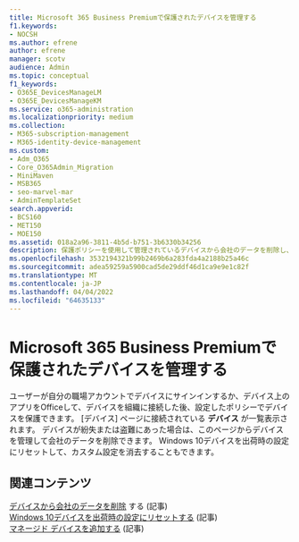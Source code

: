 ```yaml
---
title: Microsoft 365 Business Premiumで保護されたデバイスを管理する
f1.keywords:
- NOCSH
ms.author: efrene
author: efrene
manager: scotv
audience: Admin
ms.topic: conceptual
f1_keywords:
- O365E_DevicesManageLM
- O365E_DevicesManageKM
ms.service: o365-administration
ms.localizationpriority: medium
ms.collection:
- M365-subscription-management
- M365-identity-device-management
ms.custom:
- Adm_O365
- Core_O365Admin_Migration
- MiniMaven
- MSB365
- seo-marvel-mar
- AdminTemplateSet
search.appverid:
- BCS160
- MET150
- MOE150
ms.assetid: 018a2a96-3811-4b5d-b751-3b6330b34256
description: 保護ポリシーを使用して管理されているデバイスから会社のデータを削除し、デバイスWindows 10出荷時の設定にリセットする方法について説明します。
ms.openlocfilehash: 3532194321b99b2469b6a283fda4a2188b25a46c
ms.sourcegitcommit: adea59259a5900cad5de29ddf46d1ca9e9e1c82f
ms.translationtype: MT
ms.contentlocale: ja-JP
ms.lasthandoff: 04/04/2022
ms.locfileid: "64635133"
---
```

# <a name="manage-protected-devices-with-microsoft-365-business-premium"></a>Microsoft 365 Business Premiumで保護されたデバイスを管理する

ユーザーが自分の職場アカウントでデバイスにサインインするか、デバイス上のアプリをOfficeして、デバイスを組織に接続した後、設定したポリシーでデバイスを保護できます。 [デバイス] ページに接続されている **デバイス** が一覧表示されます。 デバイスが紛失または盗難にあった場合は、このページからデバイスを管理して会社のデータを削除できます。 Windows 10デバイスを出荷時の設定にリセットして、カスタム設定を消去することもできます。 

## <a name="related-content"></a>関連コンテンツ
  
[デバイスから会社のデータを削除](/business-premium/m365bp-remove-company-data.md) する (記事)\
[Windows 10デバイスを出荷時の設定にリセットする](reset-devices-to-factory-settings.md) (記事)\
[マネージド デバイスを追加する](/business-premium/m365bp-app-protection-settings-for-android-and-ios.md) (記事)

